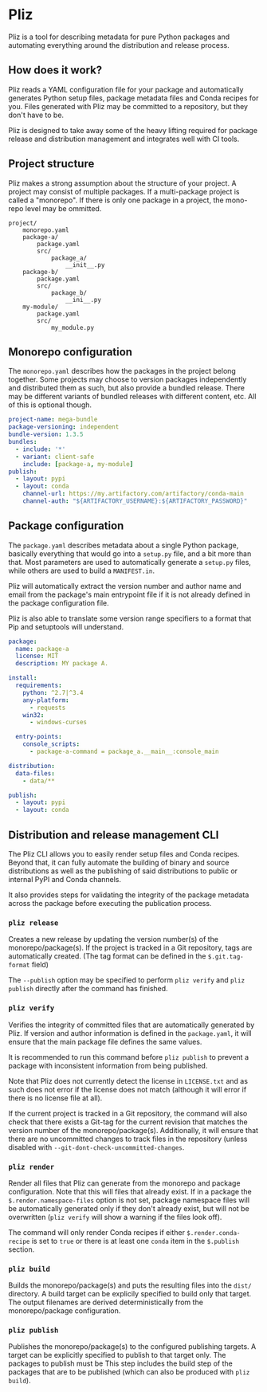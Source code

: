 # Pliz

Pliz is a tool for describing metadata for pure Python packages and automating
everything around the distribution and release process.

## How does it work?

Pliz reads a YAML configuration file for your package and automatically
generates Python setup files, package metadata files and Conda recipes for
you. Files generated with Pliz may be committed to a repository, but they
don't have to be.

Pliz is designed to take away some of the heavy lifting required for package
release and distribution management and integrates well with CI tools.

## Project structure

Pliz makes a strong assumption about the structure of your project. A project
may consist of multiple packages. If a multi-package project is called a
"monorepo". If there is only one package in a project, the mono-repo level
may be ommitted.

```
project/
    monorepo.yaml
    package-a/
        package.yaml
        src/
            package_a/
                __init__.py
    package-b/
        package.yaml
        src/
            package_b/
                __ini__.py
    my-module/
        package.yaml
        src/
            my_module.py
```

## Monorepo configuration

The `monorepo.yaml` describes how the packages in the project belong together.
Some projects may choose to version packages independently and distributed
them as such, but also provide a bundled release. There may be different
variants of bundled releases with different content, etc. All of this is
optional though.

```yaml
project-name: mega-bundle
package-versioning: independent
bundle-version: 1.3.5
bundles:
  - include: '*'
  - variant: client-safe
    include: [package-a, my-module]
publish:
  - layout: pypi
  - layout: conda
    channel-url: https://my.artifactory.com/artifactory/conda-main
    channel-auth: "${ARTIFACTORY_USERNAME}:${ARTIFACTORY_PASSWORD}"
```

## Package configuration

The `package.yaml` describes metadata about a single Python package, basically
everything that would go into a `setup.py` file, and a bit more than that.
Most parameters are used to automatically generate a `setup.py` files, while
others are used to build a `MANIFEST.in`.

Pliz will automatically extract the version number and author name and email
from the package's main entrypoint file if it is not already defined in the
package configuration file.

Pliz is also able to translate some version range specifiers to a format that
Pip and setuptools will understand.

```yaml
package:
  name: package-a
  license: MIT
  description: MY package A.

install:
  requirements:
    python: ^2.7|^3.4
    any-platform:
      - requests
    win32:
      - windows-curses

  entry-points:
    console_scripts:
      - package-a-command = package_a.__main__:console_main

distribution:
  data-files:
    - data/**

publish:
  - layout: pypi
  - layout: conda
```

## Distribution and release management CLI

The Pliz CLI allows you to easily render setup files and Conda recipes. Beyond
that, it can fully automate the building of binary and source distributions as
well as the publishing of said distributions to public or internal PyPI and
Conda channels.

It also provides steps for validating the integrity of the package metadata
across the package before executing the publication process.

### `pliz release`

Creates a new release by updating the version number(s) of the
monorepo/package(s). If the project is tracked in a Git repository, tags are
automatically created. (The tag format can be defined in the `$.git.tag-format`
field)

The `--publish` option may be specified to perform `pliz verify` and
`pliz publish` directly after the command has finished.

### `pliz verify`

Verifies the integrity of committed files that are automatically generated
by Pliz. If version and author information is defined in the `package.yaml`,
it will ensure that the main package file defines the same values. 

It is recommended to run this command before `pliz publish` to prevent a
package with inconsistent information from being published.

Note that Pliz does not currently detect the license in `LICENSE.txt` and as
such does not error if the license does not match (although it will error if
there is no license file at all).

If the current project is tracked in a Git repository, the command will also
check that there exists a Git-tag for the current revision that matches the
version number of the monorepo/package(s). Additionally, it will ensure that
there are no uncommitted changes to track files in the repository (unless
disabled with `--git-dont-check-uncommitted-changes`.

### `pliz render`

Render all files that Pliz can generate from the monorepo and package
configuration. Note that this will files that already exist. If in a package
the `$.render.namespace-files` option is not set, package namespace files
will be automatically generated only if they don't already exist, but will not
be overwritten (`pliz verify` will show a warning if the files look off).

The command will only render Conda recipes if either `$.render.conda-recipe`
is set to `true` or there is at least one `conda` item in the `$.publish`
section.

### `pliz build`

Builds the monorepo/package(s) and puts the resulting files into the `dist/`
directory. A build target can be explicily specified to build only that target.
The output filenames are derived deterministically from the monorepo/package
configuration.

### `pliz publish`

Publishes the monorepo/package(s) to the configured publishing targets. A
target can be explicitly specified to publish to that target only. The packages
to publish must be  This step
includes the build step of the packages that are to be published (which can
also be produced with `pliz build`).

